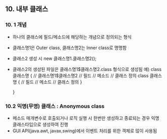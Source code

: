 ## 10. 내부 클래스

### 10. 1 개념
- 하나의 클래스에 필드/메소드에 해당하는 개념으로 정의되는 형식
- 클래스명1은 Outer class, 클래스명2는 Inner class로 명명함
- 클래스2 생성 시 new 클래스명1.클래스명2();
- 클래스2의 생성된 파일은 클래스명1$클래스명2.class 형식으로 생성됨
  예) class 클래스명 { // 클래스명1$클래스명2
		// 필드
		// 메소드
		// 클래스 정의
			class 클래스명 {
				// 필드
				// 메소드
				// 클래스 정의
			}
  
	 }
	 
### 10.2 익명(무명) 클래스 : Anonymous class
- 메소드 매개변수로 호출되거나 로직 실행 시 한번만 생성하고 종료되는 경우 익명 클래스타입으로 생성하여 진행
- GUI API(java.awt, javax.swing)에서 이벤트 처리를 위한 객체로 많이 사용됨